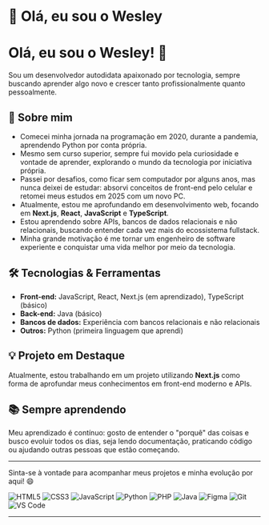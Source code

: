 # 👋 Olá, eu sou o Wesley
# Olá, eu sou o Wesley! 👋

Sou um desenvolvedor autodidata apaixonado por tecnologia, sempre buscando aprender algo novo e crescer tanto profissionalmente quanto pessoalmente.

## 🚀 Sobre mim

- Comecei minha jornada na programação em 2020, durante a pandemia, aprendendo Python por conta própria.
- Mesmo sem curso superior, sempre fui movido pela curiosidade e vontade de aprender, explorando o mundo da tecnologia por iniciativa própria.
- Passei por desafios, como ficar sem computador por alguns anos, mas nunca deixei de estudar: absorvi conceitos de front-end pelo celular e retomei meus estudos em 2025 com um novo PC.
- Atualmente, estou me aprofundando em desenvolvimento web, focando em **Next.js**, **React**, **JavaScript** e **TypeScript**.
- Estou aprendendo sobre APIs, bancos de dados relacionais e não relacionais, buscando entender cada vez mais do ecossistema fullstack.
- Minha grande motivação é me tornar um engenheiro de software experiente e conquistar uma vida melhor por meio da tecnologia.

## 🛠️ Tecnologias & Ferramentas

- **Front-end:** JavaScript, React, Next.js (em aprendizado), TypeScript (básico)
- **Back-end:** Java (básico)
- **Bancos de dados:** Experiência com bancos relacionais e não relacionais
- **Outros:** Python (primeira linguagem que aprendi)

## 💡 Projeto em Destaque

Atualmente, estou trabalhando em um projeto utilizando **Next.js** como forma de aprofundar meus conhecimentos em front-end moderno e APIs.

## 📚 Sempre aprendendo

Meu aprendizado é contínuo: gosto de entender o "porquê" das coisas e busco evoluir todos os dias, seja lendo documentação, praticando código ou ajudando outras pessoas que estão começando.

---

Sinta-se à vontade para acompanhar meus projetos e minha evolução por aqui! 😄


![HTML5](https://img.shields.io/badge/-HTML5-E34F26?logo=html5&logoColor=fff&style=flat)
![CSS3](https://img.shields.io/badge/-CSS3-1572B6?logo=css3&logoColor=fff&style=flat)
![JavaScript](https://img.shields.io/badge/-JavaScript-F7DF1E?logo=javascript&logoColor=000&style=flat)
![Python](https://img.shields.io/badge/-Python-3776AB?logo=python&logoColor=fff&style=flat)
![PHP](https://img.shields.io/badge/-PHP-777BB4?logo=php&logoColor=fff&style=flat)
![Java](https://img.shields.io/badge/-Java-007396?logo=java&logoColor=fff&style=flat)
![Figma](https://img.shields.io/badge/-Figma-F24E1E?logo=figma&logoColor=fff&style=flat)
![Git](https://img.shields.io/badge/-Git-F05032?logo=git&logoColor=fff&style=flat)
![VS Code](https://img.shields.io/badge/-VS%20Code-007ACC?logo=visual-studio-code&logoColor=fff&style=flat)

---
